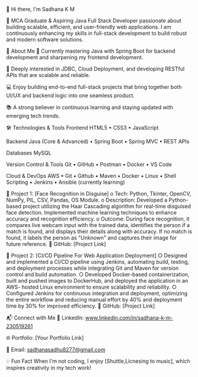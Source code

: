 👋 Hi there, I'm Sadhana K M

🎯 MCA Graduate & Aspiring Java Full Stack Developer passionate about building scalable, efficient, and user-friendly web applications. I am continuously enhancing my skills in full-stack development to build robust and modern software solutions.


🚀 About Me
🌱 Currently mastering Java with Spring Boot for backend development and sharpening my frontend development.

🧠 Deeply interested in JDBC, Cloud Deployment, and developing RESTful APIs that are scalable and reliable.

💻 Enjoy building end-to-end full-stack projects that bring together both UI/UX and backend logic into one seamless product.

📚 A strong believer in continuous learning and staying updated with emerging tech trends.


🛠️ Technologies & Tools
Frontend
HTML5 • CSS3 • JavaScript 

Backend
Java (Core & Advanced) • Spring Boot • Spring MVC • REST APIs

Databases
MySQL 

Version Control & Tools
Git • GitHub • Postman • Docker • VS Code

Cloud & DevOps
AWS • Git • Github • Maven • Docker • Linux • Shell Scripting • Jenkins • Ansible (currently learning)


📌 Project 1: [Face Recognition in Disguise]
o	Tech: Python, Tkinter, OpenCV, NumPy, PIL, CSV, Pandas, OS Module.
o	Description: Developed a Python-based project utilizing the Haar Cascading algorithm for real-time disguised face detection. Implemented machine learning techniques to enhance accuracy and recognition efficiency.
o	Outcome: During face recognition, it compares live webcam input with the trained data, identifies the person if a match is found, and displays their details along with accuracy. If no match is found, it labels the person as "Unknown" and captures their image for future reference.
🔗 GitHub: [Project Link]

📌 Project 2: [CI/CD Pipeline For Web Application Deployment]
○	Designed and implemented a CI/CD pipeline using Jenkins, automating build, testing, and deployment processes while integrating Git and Maven for version control and build automation.
○	Developed Docker-based containerization, built and pushed images to DockerHub, and deployed the application in an AWS- hosted Linux environment to ensure scalability and reliability.
○	Configured Jenkins for continuous integration and deployment, optimizing the entire workflow and reducing manual effort by 40% and deployment time by 30% for improved efficiency.
🔗 GitHub: [Project Link]


📬 Connect with Me
💼 LinkedIn: www.linkedin.com/in/sadhana-k-m-230519261 

🌐 Portfolio: [Your Portfolio Link]

📧 Email: sadhanasadhu8277@gmail.com


💡 Fun Fact
When I'm not coding, I enjoy [Shuttle,Licnesing to music], which inspires creativity in my tech work!
